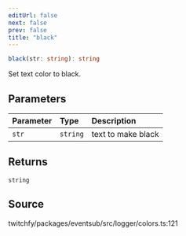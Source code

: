 ```yaml
---
editUrl: false
next: false
prev: false
title: "black"
---
```


```ts
black(str: string): string
```

Set text color to black.

## Parameters

| Parameter | Type | Description |
| :------ | :------ | :------ |
| `str` | `string` | text to make black |

## Returns

`string`

## Source

twitchfy/packages/eventsub/src/logger/colors.ts:121

